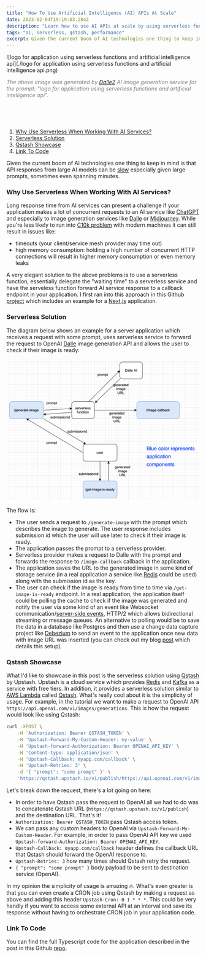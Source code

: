 ```yaml
---
title: "How To Use Artificial Intelligence (AI) APIs At Scale"
date: 2023-02-04T19:19:03.284Z
description: "Learn how to use AI APIs at scale by using serverless functions to make asynchronous API requests"
tags: "ai, serverless, qstash, performance"
excerpt: Given the current boom of AI technologies one thing to keep in mind is that API responses from large AI models can be slow...
---
```


![logo for application using serverless functions and artificial intelligence api](./logo for application using serverless functions and artificial intelligence api.png)
<div style="font-size:14px;font-style:italic;color:gray;padding-bottom:64px;">The above image was generated by <a href="https://openai.com/dall-e-2/">Dalle2</a> AI image generation service for the prompt: "logo for application using serverless functions and artificial intelligence api".</div>

1. [Why Use Serverless When Working With AI Services?](#why-serverless)
2. [Serverless Solution](#solution)
3. [Qstash Showcase](#qstash)
4. [Link To Code](#link-to-code)

Given the current boom of AI technologies one thing to keep in mind is that API responses from large AI models can be [slow](https://community.openai.com/t/open-ai-reponse-is-slow/22527) especially given large prompts, sometimes even spanning minutes.

### <a name="why-serverless"></a>Why Use Serverless When Working With AI Services?
Long response time from AI services can present a challenge if your application makes a lot of concurrent requests to an AI service like [ChatGPT](https://openai.com/blog/chatgpt/) and especially to image generation services like [Dalle](https://openai.com/dall-e-2/) or [Midjourney](https://midjourney.com/home/?callbackUrl=%2Fapp%2F). While you're less likely to run into [C10k problem](https://en.wikipedia.org/wiki/C10k_problem) with modern machines it can still result in issues like:

- timeouts (your client/service mesh provider may time out)
- high memory consumption: holding a high number of concurrent HTTP connections will result in higher memory consumption or even memory leaks

A very elegant solution to the above problems is to use a serverless function, essentially delegate the "waiting time" to a serverless service and have the serveless function forward AI service response to a callback endpoint in your application. I first ran into this approach in this Github [project](https://github.com/domeccleston/dalle-2) which includes an example for a [Next.js](https://nextjs.org) application. 

### <a name="solution"></a>Serverless Solution
The diagram below shows an example for a server application which receives a request with some prompt, uses serverless service to forward the request to OpenAI [Dalle](https://openai.com/dall-e-2/) image generation API and allows the user to check if their image is ready:

![user application serverless diagram](./user-application-serverless-diagram.png)

The flow is:

- The user sends a request to `/generate-image` with the prompt which describes the image to generate. The user response includes submission id which the user will use later to check if their image is ready.
- The application passes the prompt to a serverless provider.
- Serverless provider makes a request to Dalle with the prompt and forwards the response to `/image-callback` callback in the application.
- The application saves the URL to the generated image in some kind of storage service (in a real application a service like [Redis](https://redis.io/) could be used) along with the submission id as the key.
- The user can check if the image is ready from time to time via `/get-image-is-ready` endpoint. In a real application, the application itself could be polling the cache to check if the image was generated and notify the user via some kind of an event like Websocket communication/[server-side events](https://developer.mozilla.org/en-US/docs/Web/API/Server-sent_events/Using_server-sent_events), HTTP/2 which allows bidirectional streaming or message queues. An alternative to polling would be to save the data in a database like Postgres and then use a change data capture project like [Debezium](https://debezium.io/) to send an event to the application once new data with image URL was inserted (you can check out my blog [post](https://www.spektor.dev/how-to-stream-postgres-mysql-changes-to-elasticsearch-via-kafka/) which details this setup).

### <a name="qstash"></a>Qstash Showcase
What I'd like to showcase in this post is the serverless solution using [Qstash](https://docs.upstash.com/qstash) by Upstash. Upstash is a cloud service which provides [Redis](https://redis.io/) and [Kafka](https://kafka.apache.org/) as a service with free tiers. In addition, it provides a serverless solution similar to [AWS Lambda](https://aws.amazon.com/lambda/) called [Qstash](https://docs.upstash.com/qstash). What's really cool about it is the simplicity of usage. For example, in the tutorial we want to make a request to OpenAI API `https://api.openai.com/v1/images/generations`. This is how the request would look like using Qstash:
```bash
curl -XPOST \
    -H 'Authorization: Bearer QSTASH_TOKEN' \
    -H 'Upstash-Forward-My-Custom-Header: my-value' \
    -H 'Upstash-forward-Authorization: Bearer OPENAI_API_KEY' \
    -H 'Content-type: application/json' \
    -H 'Upstash-Callback: myapp.com/callback' \
    -H 'Upstash-Retries: 3' \
    -d '{ "prompt": "some prompt" }' \
    'https://qstash.upstash.io/v1/publish/https://api.openai.com/v1/images/generations'
```

Let's break down the request, there's a lot going on here:
- In order to have Qstash pass the request to OpenAI all we had to do was to concatenate Qstash URL (`https://qstash.upstash.io/v1/publish`) and the destination URL. That's it!
- `Authorization: Bearer QSTASH_TOKEN` pass Qstash access token.
- We can pass any custom headers to OpenAI via `Upstash-Forward-My-Custom-Header`. For example, in order to pass OpenAI API key we used `Upstash-forward-Authorization: Bearer OPENAI_API_KEY`.
- `Upstash-Callback: myapp.com/callback` header defines the callback URL that Qstash should forward the OpenAI response to.
- `Upstash-Retries: 3` how many times should Qstash retry the request.
- `{ "prompt": "some prompt" }` body payload to be sent to destination service (OpenAI).

In my opinion the simplicity of usage is amazing 🔥. What's even greater is that you can even create a CRON job using Qstash by making a request as above and adding this header `Upstash-Cron: 0 1 * * *`. This could be very handly if you want to access some external API at an interval and save its response without having to orchestrate CRON job in your application code.

### <a name="link-to-code"></a>Link To Code
You can find the full Typescript code for the application described in the post in this Github [repo](https://github.com/yossisp/async-ai-image-generation). 
